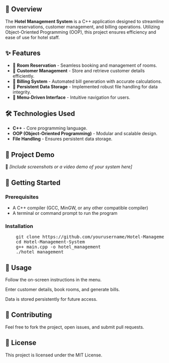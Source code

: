 <h2>📌 Overview</h2>
<p>The <strong>Hotel Management System</strong> is a C++ application designed to streamline room reservations, customer management, and billing operations. Utilizing Object-Oriented Programming (OOP), this project ensures efficiency and ease of use for hotel staff.</p>

<h2>✨ Features</h2>
<ul>
    <li>🔹 <strong>Room Reservation</strong> - Seamless booking and management of rooms.</li>
    <li>🔹 <strong>Customer Management</strong> - Store and retrieve customer details efficiently.</li>
    <li>🔹 <strong>Billing System</strong> - Automated bill generation with accurate calculations.</li>
    <li>🔹 <strong>Persistent Data Storage</strong> - Implemented robust file handling for data integrity.</li>
    <li>🔹 <strong>Menu-Driven Interface</strong> - Intuitive navigation for users.</li>
</ul>

<h2>🛠️ Technologies Used</h2>
<ul>
    <li><strong>C++</strong> - Core programming language.</li>
    <li><strong>OOP (Object-Oriented Programming)</strong> - Modular and scalable design.</li>
    <li><strong>File Handling</strong> - Ensures persistent data storage.</li>
</ul>

<h2>📸 Project Demo</h2>
<p>🎥 <em>[Include screenshots or a video demo of your system here]</em></p>

<h2>🚀 Getting Started</h2>
<h3>Prerequisites</h3>
<ul>
    <li>A C++ compiler (GCC, MinGW, or any other compatible compiler)</li>
    <li>A terminal or command prompt to run the program</li>
</ul>

<h3>Installation</h3>
<pre>
    git clone https://github.com/yourusername/Hotel-Management-System.git
    cd Hotel-Management-System
    g++ main.cpp -o hotel_management
    ./hotel_management
</pre>

<h2>📜 Usage</h2>
<p>Follow the on-screen instructions in the menu.</p>
<p>Enter customer details, book rooms, and generate bills.</p>
<p>Data is stored persistently for future access.</p>

<h2>🤝 Contributing</h2>
<p>Feel free to fork the project, open issues, and submit pull requests.</p>

<h2>📝 License</h2>
<p>This project is licensed under the MIT License.</p>
